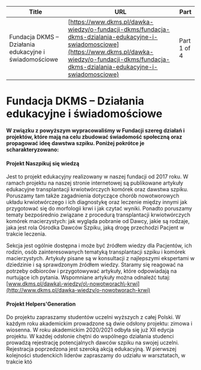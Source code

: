 | **Title**       | **URL**           | **Part**              |
|-----------------|-------------------|-----------------------|
| Fundacja DKMS – Działania edukacyjne i świadomościowe          | [https://www.dkms.pl/dawka-wiedzy/o-fundacji-dkms/fundacja-dkms-dzialania-edukacyjne-i-swiadomosciowe](https://www.dkms.pl/dawka-wiedzy/o-fundacji-dkms/fundacja-dkms-dzialania-edukacyjne-i-swiadomosciowe)    | Part 1 of 4          |

# Fundacja DKMS – Działania edukacyjne i świadomościowe 

**W związku z powyższym wypracowaliśmy w Fundacji szereg działań i projektów, które mają na celu zbudować świadomość społeczną oraz propagować ideę dawstwa szpiku. Poniżej pokrótce je scharakteryzowano:**


#### Projekt Naszpikuj się wiedzą


Jest to projekt edukacyjny realizowany w naszej fundacji od 2017 roku. W ramach projektu na naszej stronie internetowej są publikowane artykuły edukacyjne transplantacji krwiotwórczych komórek oraz dawstwa szpiku. Poruszamy tam także zagadnienia dotyczące chorób nowotworowych układu krwiotwórczego i ich diagnostykę oraz leczenie między innymi jak przygotować się do morfologii krwi i jak czytać wyniki. Ponadto poruszamy tematy bezpośrednio związane z procedurą transplantacji krwiotwórczych komórek macierzystych: jak wygląda pobranie od Dawcy, jakie są rodzaje, jaka jest rola Ośrodka Dawców Szpiku, jaką drogę przechodzi Pacjent w trakcie leczenia. 


Sekcja jest ogólnie dostępna i może być źródłem wiedzy dla Pacjentów, ich rodzin, osób zainteresowanych tematyką transplantacji szpiku i komórek macierzystych. Artykuły pisane są w konsultacji z najlepszymi ekspertami w dziedzinie i są sprawdzonym źródłem wiedzy. Staramy się reagować na potrzeby odbiorców i przygotowywać artykuły, które odpowiadają na nurtujące ich pytania. Wspomniane artykuły można odnaleźć tutaj: [www.dkms.pl/dawka\-wiedzy/o\-nowotworach\-krwi](http://www.dkms.pl/dawka-wiedzy/o-nowotworach-krwi)


#### Projekt Helpers'Generation


Do projektu zapraszamy studentów uczelni wyższych z całej Polski. W każdym roku akademickim prowadzone są dwie odsłony projektu: zimowa i wiosenna. W roku akademickim 2020/2021 odbyła się już XII edycja projektu. W każdej odsłonie chętni do wspólnego działania studenci prowadzą rejestrację potencjalnych dawców szpiku na swojej uczelni. Rejestracja poprzedzona jest szeroką akcją edukacyjną. W pierwszej kolejności studenckich liderów zapraszamy do udziału w warsztatach, w trakcie któ